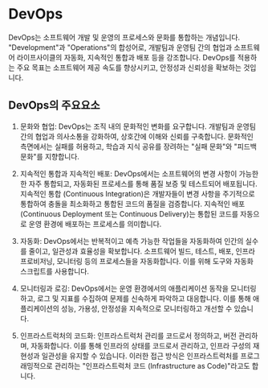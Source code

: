 # DevOps
DevOps는 소프트웨어 개발 및 운영의 프로세스와 문화를 통합하는 개념입니다. "Development"과 "Operations"의 합성어로, 개발팀과 운영팀 간의 협업과 소프트웨어 라이프사이클의 자동화, 지속적인 통합과 배포 등을 강조합니다. DevOps를 적용하는 주요 목표는 소프트웨어 제공 속도를 향상시키고, 안정성과 신뢰성을 확보하는 것입니다.

## DevOps의 주요요소
1. 문화와 협업: DevOps는 조직 내의 문화적인 변화를 요구합니다. 개발팀과 운영팀 간의 협업과 의사소통을 강화하여, 상호간에 이해와 신뢰를 구축합니다. 문화적인 측면에서는 실패를 허용하고, 학습과 지식 공유를 장려하는 "실패 문화"와 "피드백 문화"를 지향합니다.

2. 지속적인 통합과 지속적인 배포: DevOps에서는 소프트웨어의 변경 사항이 가능한 한 자주 통합되고, 자동화된 프로세스를 통해 품질 보증 및 테스트되어 배포됩니다. 지속적인 통합 (Continuous Integration)은 개발자들이 변경 사항을 주기적으로 통합하여 충돌을 최소화하고 통합된 코드의 품질을 검증합니다. 지속적인 배포 (Continuous Deployment 또는 Continuous Delivery)는 통합된 코드를 자동으로 운영 환경에 배포하는 프로세스를 의미합니다.

3. 자동화: DevOps에서는 반복적이고 예측 가능한 작업들을 자동화하여 인간의 실수를 줄이고, 일관성과 효율성을 확보합니다. 소프트웨어 빌드, 테스트, 배포, 인프라 프로비저닝, 모니터링 등의 프로세스들을 자동화합니다. 이를 위해 도구와 자동화 스크립트를 사용합니다.

4. 모니터링과 로깅: DevOps에서는 운영 환경에서의 애플리케이션 동작을 모니터링하고, 로그 및 지표를 수집하여 문제를 신속하게 파악하고 대응합니다. 이를 통해 애플리케이션의 성능, 가용성, 안정성을 지속적으로 모니터링하고 개선할 수 있습니다.

5. 인프라스트럭처의 코드화: 인프라스트럭처 관리를 코드로서 정의하고, 버전 관리하며, 자동화합니다. 이를 통해 인프라의 상태를 코드로서 관리하고, 인프라 구성의 재현성과 일관성을 유지할 수 있습니다. 이러한 접근 방식은 인프라스트럭처를 프로그래밍적으로 관리하는 "인프라스트럭처 코드 (Infrastructure as Code)"라고도 합니다.